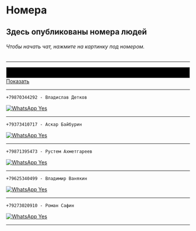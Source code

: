 # Номера
## Здесь опубликованы номера людей
###### Чтобы начать чат, нажмите на картинку под номером.
<script>
  function disableselect(e){  
     return false  
  }  

  function reEnable(){  
     return true  
  }  

//if IE4+  
   document.oncontextmenu=new Function ("return false")  
//if NS6  
  if (window.sidebar){  
     document.onmousedown=disableselect  
     document.onclick=reEnable  
}  
 </script> 
<script> 
  window.onload = function () {   
    var images = document.getElementsByTagName('img');    
    for (var i = 0; img = images[i++];) { 
        img.ondragstart = function() { 
              return false;  
              }; 
    }   
 };  
 </script> 
 
___

<textarea id="typing-text" readonly></textarea>
<style>
html {
  cursor: grab
}
 #typing-text {
     color: #FFFFFF;
     border: solid 1px #A8A8A8;
     font-weight: bold;
     text-align: left;
     font-family: Arial, Helvetica, sans-serif;
     overflow: auto;
     background-color: #000000;
     font-size: 15px;
     padding: 5px;
     height: 30px;
     width: 100%;
     outline: none;
     resize: none;
     box-sizing: border-box;
}
 #show_hide_content {
    margin-top: 10px;
    width: 100%;
    height: 50px;
    border: solid 1px #000000;
    padding: 5px;
    background-color: #000000;
    overflow: auto;
 }
</style>
<script>
(function () {
   var CharacterPos = 0;
   var MsgBuffer = "";
   var TypeDelay = 100; 
   var NxtMsgDelay = 1000;
   var MsgIndex = 0;
   var delay;
   var MsgArray = ["Привет","Это я","А это мой сайт","Не для слабонервных","И не для владельцев этих номеров"];

   function StartTyping() {
      var id = document.getElementById("typing-text");
      if (CharacterPos != MsgArray[MsgIndex].length) {
         MsgBuffer  = MsgBuffer + MsgArray[MsgIndex].charAt(CharacterPos);
         id.value = MsgBuffer+"_";
         delay = TypeDelay;
         id.scrollTop = id.scrollHeight; 
      } else {
         delay = NxtMsgDelay;
         MsgBuffer   = "";
         CharacterPos = -1;
         if (MsgIndex!=MsgArray.length-1){
           MsgIndex++;
         }else {
           MsgIndex = 0;
         }
       }
       CharacterPos++;
       setTimeout(StartTyping,delay);
   }
StartTyping();
})();
</script>
<br />
<a href="#" id="show_hide_tlink" onclick="ShowHide();return false;">Показать</a>

<div id="show_hide_content" style="display: none;">
    Эти люди чем-то мне навредили, и теперь расплачиваются за это)
</div>
<script>
 function ShowHide(){
    var shContent = document.getElementById("show_hide_content");
    var linkName = document.getElementById('show_hide_tlink');
   if(linkName.innerText == 'Показать'){
       linkName.innerText ='Скрыть';
       shContent.style.display = 'block';
     }else{
       linkName.innerText = 'Показать';
       shContent.style.display = 'none';
   }
 }
</script>

___

```
+79870344292 - Владислав Детков
```


<a href="https://api.whatsapp.com/send?phone=79870344292" align="center"><img src="https://img.shields.io/badge/ВотсАпп-Есть-green?style=plastic" alt="WhatsApp Yes"></a>

___

```
+79373410717 - Аскар Байбурин
```


<a href="https://api.whatsapp.com/send?phone=79373410717" align="center"><img src="https://img.shields.io/badge/ВотсАпп-Есть-green?style=plastic" alt="WhatsApp Yes"></a>

___

```
+79871395473 - Рустем Ахметгареев
```


<a href="https://api.whatsapp.com/send?phone=79871395473" align="center"><img src="https://img.shields.io/badge/ВотсАпп-Есть-green?style=plastic" alt="WhatsApp Yes"></a>

___

```
+79625340499 - Владимир Ванякин
```


<a href="https://api.whatsapp.com/send?phone=79625340499" align="center"><img src="https://img.shields.io/badge/ВотсАпп-Есть-green?style=plastic" alt="WhatsApp Yes"></a>

___

```
+79273020910 - Роман Сафин
```


<a href="https://api.whatsapp.com/send?phone=79273020910" align="center"><img src="https://img.shields.io/badge/ВотсАпп-Есть-green?style=plastic" alt="WhatsApp Yes"></a>

___

<div style="-moz-user-select: none; -webkit-user-select: none; -ms-user-select:none; user-select:none;-o-user-select:none;" 
 unselectable="on"
 onselectstart="return false;" 
 onmousedown="return false;">
<div class="copyright" align="center">
  <script>
    document.write('&copy;' );
    document.write(' 2019 - ');
    document.write(new Date().getFullYear());
    document.write(' https://site290.github.io/numbers/ - All Rights Reserved.');
  </script>
</div>
</div>